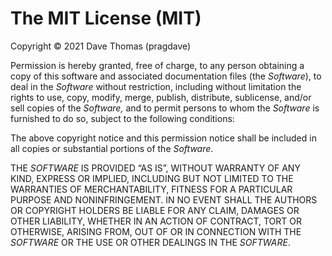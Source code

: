 The MIT License (MIT)
=====================

Copyright © 2021 Dave Thomas (pragdave)

Permission is hereby granted, free of charge, to any person
obtaining a copy of this software and associated documentation
files (the _Software_), to deal in the _Software_ without
restriction, including without limitation the rights to use,
copy, modify, merge, publish, distribute, sublicense, and/or sell
copies of the _Software,_ and to permit persons to whom the
_Software_ is furnished to do so, subject to the following
conditions:

The above copyright notice and this permission notice shall be
included in all copies or substantial portions of the _Software_.

THE _SOFTWARE_ IS PROVIDED “AS IS”, WITHOUT WARRANTY OF ANY KIND,
EXPRESS OR IMPLIED, INCLUDING BUT NOT LIMITED TO THE WARRANTIES
OF MERCHANTABILITY, FITNESS FOR A PARTICULAR PURPOSE AND
NONINFRINGEMENT. IN NO EVENT SHALL THE AUTHORS OR COPYRIGHT
HOLDERS BE LIABLE FOR ANY CLAIM, DAMAGES OR OTHER LIABILITY,
WHETHER IN AN ACTION OF CONTRACT, TORT OR OTHERWISE, ARISING
FROM, OUT OF OR IN CONNECTION WITH THE _SOFTWARE_ OR THE USE OR
OTHER DEALINGS IN THE _SOFTWARE_.
